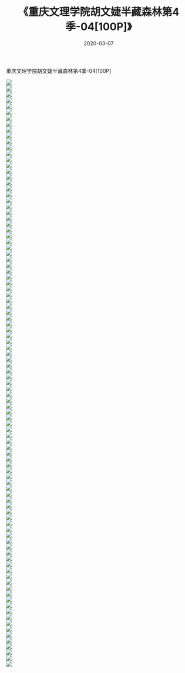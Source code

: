 ﻿---
layout: post
title:  《重庆文理学院胡文婕半藏森林第4季-04[100P]》
date:   2020-03-07
img: http://pic.660000.xyz/1:/唯美/2020/重庆文理学院胡文婕半藏森林第4季-04[100P]/000.jpg
categories: [美女, 清纯, 唯美]
---

重庆文理学院胡文婕半藏森林第4季-04[100P]

  ![](http://pic.660000.xyz/1:/唯美/2020/重庆文理学院胡文婕半藏森林第4季-04[100P]/001.jpg) <br> ![](http://pic.660000.xyz/1:/唯美/2020/重庆文理学院胡文婕半藏森林第4季-04[100P]/002.jpg) <br> ![](http://pic.660000.xyz/1:/唯美/2020/重庆文理学院胡文婕半藏森林第4季-04[100P]/003.jpg) <br> ![](http://pic.660000.xyz/1:/唯美/2020/重庆文理学院胡文婕半藏森林第4季-04[100P]/004.jpg) <br> ![](http://pic.660000.xyz/1:/唯美/2020/重庆文理学院胡文婕半藏森林第4季-04[100P]/005.jpg) <br> ![](http://pic.660000.xyz/1:/唯美/2020/重庆文理学院胡文婕半藏森林第4季-04[100P]/006.jpg) <br> ![](http://pic.660000.xyz/1:/唯美/2020/重庆文理学院胡文婕半藏森林第4季-04[100P]/007.jpg) <br> ![](http://pic.660000.xyz/1:/唯美/2020/重庆文理学院胡文婕半藏森林第4季-04[100P]/008.jpg) <br> ![](http://pic.660000.xyz/1:/唯美/2020/重庆文理学院胡文婕半藏森林第4季-04[100P]/009.jpg) <br> ![](http://pic.660000.xyz/1:/唯美/2020/重庆文理学院胡文婕半藏森林第4季-04[100P]/010.jpg) <br> ![](http://pic.660000.xyz/1:/唯美/2020/重庆文理学院胡文婕半藏森林第4季-04[100P]/011.jpg) <br> ![](http://pic.660000.xyz/1:/唯美/2020/重庆文理学院胡文婕半藏森林第4季-04[100P]/012.jpg) <br> ![](http://pic.660000.xyz/1:/唯美/2020/重庆文理学院胡文婕半藏森林第4季-04[100P]/013.jpg) <br> ![](http://pic.660000.xyz/1:/唯美/2020/重庆文理学院胡文婕半藏森林第4季-04[100P]/014.jpg) <br> ![](http://pic.660000.xyz/1:/唯美/2020/重庆文理学院胡文婕半藏森林第4季-04[100P]/015.jpg) <br> ![](http://pic.660000.xyz/1:/唯美/2020/重庆文理学院胡文婕半藏森林第4季-04[100P]/016.jpg) <br> ![](http://pic.660000.xyz/1:/唯美/2020/重庆文理学院胡文婕半藏森林第4季-04[100P]/017.jpg) <br> ![](http://pic.660000.xyz/1:/唯美/2020/重庆文理学院胡文婕半藏森林第4季-04[100P]/018.jpg) <br> ![](http://pic.660000.xyz/1:/唯美/2020/重庆文理学院胡文婕半藏森林第4季-04[100P]/019.jpg) <br> ![](http://pic.660000.xyz/1:/唯美/2020/重庆文理学院胡文婕半藏森林第4季-04[100P]/020.jpg) <br> ![](http://pic.660000.xyz/1:/唯美/2020/重庆文理学院胡文婕半藏森林第4季-04[100P]/021.jpg) <br> ![](http://pic.660000.xyz/1:/唯美/2020/重庆文理学院胡文婕半藏森林第4季-04[100P]/022.jpg) <br> ![](http://pic.660000.xyz/1:/唯美/2020/重庆文理学院胡文婕半藏森林第4季-04[100P]/023.jpg) <br> ![](http://pic.660000.xyz/1:/唯美/2020/重庆文理学院胡文婕半藏森林第4季-04[100P]/024.jpg) <br> ![](http://pic.660000.xyz/1:/唯美/2020/重庆文理学院胡文婕半藏森林第4季-04[100P]/025.jpg) <br> ![](http://pic.660000.xyz/1:/唯美/2020/重庆文理学院胡文婕半藏森林第4季-04[100P]/026.jpg) <br> ![](http://pic.660000.xyz/1:/唯美/2020/重庆文理学院胡文婕半藏森林第4季-04[100P]/027.jpg) <br> ![](http://pic.660000.xyz/1:/唯美/2020/重庆文理学院胡文婕半藏森林第4季-04[100P]/028.jpg) <br> ![](http://pic.660000.xyz/1:/唯美/2020/重庆文理学院胡文婕半藏森林第4季-04[100P]/029.jpg) <br> ![](http://pic.660000.xyz/1:/唯美/2020/重庆文理学院胡文婕半藏森林第4季-04[100P]/030.jpg) <br> ![](http://pic.660000.xyz/1:/唯美/2020/重庆文理学院胡文婕半藏森林第4季-04[100P]/031.jpg) <br> ![](http://pic.660000.xyz/1:/唯美/2020/重庆文理学院胡文婕半藏森林第4季-04[100P]/032.jpg) <br> ![](http://pic.660000.xyz/1:/唯美/2020/重庆文理学院胡文婕半藏森林第4季-04[100P]/033.jpg) <br> ![](http://pic.660000.xyz/1:/唯美/2020/重庆文理学院胡文婕半藏森林第4季-04[100P]/034.jpg) <br> ![](http://pic.660000.xyz/1:/唯美/2020/重庆文理学院胡文婕半藏森林第4季-04[100P]/035.jpg) <br> ![](http://pic.660000.xyz/1:/唯美/2020/重庆文理学院胡文婕半藏森林第4季-04[100P]/036.jpg) <br> ![](http://pic.660000.xyz/1:/唯美/2020/重庆文理学院胡文婕半藏森林第4季-04[100P]/037.jpg) <br> ![](http://pic.660000.xyz/1:/唯美/2020/重庆文理学院胡文婕半藏森林第4季-04[100P]/038.jpg) <br> ![](http://pic.660000.xyz/1:/唯美/2020/重庆文理学院胡文婕半藏森林第4季-04[100P]/039.jpg) <br> ![](http://pic.660000.xyz/1:/唯美/2020/重庆文理学院胡文婕半藏森林第4季-04[100P]/040.jpg) <br> ![](http://pic.660000.xyz/1:/唯美/2020/重庆文理学院胡文婕半藏森林第4季-04[100P]/041.jpg) <br> ![](http://pic.660000.xyz/1:/唯美/2020/重庆文理学院胡文婕半藏森林第4季-04[100P]/042.jpg) <br> ![](http://pic.660000.xyz/1:/唯美/2020/重庆文理学院胡文婕半藏森林第4季-04[100P]/043.jpg) <br> ![](http://pic.660000.xyz/1:/唯美/2020/重庆文理学院胡文婕半藏森林第4季-04[100P]/044.jpg) <br> ![](http://pic.660000.xyz/1:/唯美/2020/重庆文理学院胡文婕半藏森林第4季-04[100P]/045.jpg) <br> ![](http://pic.660000.xyz/1:/唯美/2020/重庆文理学院胡文婕半藏森林第4季-04[100P]/046.jpg) <br> ![](http://pic.660000.xyz/1:/唯美/2020/重庆文理学院胡文婕半藏森林第4季-04[100P]/047.jpg) <br> ![](http://pic.660000.xyz/1:/唯美/2020/重庆文理学院胡文婕半藏森林第4季-04[100P]/048.jpg) <br> ![](http://pic.660000.xyz/1:/唯美/2020/重庆文理学院胡文婕半藏森林第4季-04[100P]/049.jpg) <br> ![](http://pic.660000.xyz/1:/唯美/2020/重庆文理学院胡文婕半藏森林第4季-04[100P]/050.jpg) <br> ![](http://pic.660000.xyz/1:/唯美/2020/重庆文理学院胡文婕半藏森林第4季-04[100P]/051.jpg) <br> ![](http://pic.660000.xyz/1:/唯美/2020/重庆文理学院胡文婕半藏森林第4季-04[100P]/052.jpg) <br> ![](http://pic.660000.xyz/1:/唯美/2020/重庆文理学院胡文婕半藏森林第4季-04[100P]/053.jpg) <br> ![](http://pic.660000.xyz/1:/唯美/2020/重庆文理学院胡文婕半藏森林第4季-04[100P]/054.jpg) <br> ![](http://pic.660000.xyz/1:/唯美/2020/重庆文理学院胡文婕半藏森林第4季-04[100P]/055.jpg) <br> ![](http://pic.660000.xyz/1:/唯美/2020/重庆文理学院胡文婕半藏森林第4季-04[100P]/056.jpg) <br> ![](http://pic.660000.xyz/1:/唯美/2020/重庆文理学院胡文婕半藏森林第4季-04[100P]/057.jpg) <br> ![](http://pic.660000.xyz/1:/唯美/2020/重庆文理学院胡文婕半藏森林第4季-04[100P]/058.jpg) <br> ![](http://pic.660000.xyz/1:/唯美/2020/重庆文理学院胡文婕半藏森林第4季-04[100P]/059.jpg) <br> ![](http://pic.660000.xyz/1:/唯美/2020/重庆文理学院胡文婕半藏森林第4季-04[100P]/060.jpg) <br> ![](http://pic.660000.xyz/1:/唯美/2020/重庆文理学院胡文婕半藏森林第4季-04[100P]/061.jpg) <br> ![](http://pic.660000.xyz/1:/唯美/2020/重庆文理学院胡文婕半藏森林第4季-04[100P]/062.jpg) <br> ![](http://pic.660000.xyz/1:/唯美/2020/重庆文理学院胡文婕半藏森林第4季-04[100P]/063.jpg) <br> ![](http://pic.660000.xyz/1:/唯美/2020/重庆文理学院胡文婕半藏森林第4季-04[100P]/064.jpg) <br> ![](http://pic.660000.xyz/1:/唯美/2020/重庆文理学院胡文婕半藏森林第4季-04[100P]/065.jpg) <br> ![](http://pic.660000.xyz/1:/唯美/2020/重庆文理学院胡文婕半藏森林第4季-04[100P]/066.jpg) <br> ![](http://pic.660000.xyz/1:/唯美/2020/重庆文理学院胡文婕半藏森林第4季-04[100P]/067.jpg) <br> ![](http://pic.660000.xyz/1:/唯美/2020/重庆文理学院胡文婕半藏森林第4季-04[100P]/068.jpg) <br> ![](http://pic.660000.xyz/1:/唯美/2020/重庆文理学院胡文婕半藏森林第4季-04[100P]/069.jpg) <br> ![](http://pic.660000.xyz/1:/唯美/2020/重庆文理学院胡文婕半藏森林第4季-04[100P]/070.jpg) <br> ![](http://pic.660000.xyz/1:/唯美/2020/重庆文理学院胡文婕半藏森林第4季-04[100P]/071.jpg) <br> ![](http://pic.660000.xyz/1:/唯美/2020/重庆文理学院胡文婕半藏森林第4季-04[100P]/072.jpg) <br> ![](http://pic.660000.xyz/1:/唯美/2020/重庆文理学院胡文婕半藏森林第4季-04[100P]/073.jpg) <br> ![](http://pic.660000.xyz/1:/唯美/2020/重庆文理学院胡文婕半藏森林第4季-04[100P]/074.jpg) <br> ![](http://pic.660000.xyz/1:/唯美/2020/重庆文理学院胡文婕半藏森林第4季-04[100P]/075.jpg) <br> ![](http://pic.660000.xyz/1:/唯美/2020/重庆文理学院胡文婕半藏森林第4季-04[100P]/076.jpg) <br> ![](http://pic.660000.xyz/1:/唯美/2020/重庆文理学院胡文婕半藏森林第4季-04[100P]/077.jpg) <br> ![](http://pic.660000.xyz/1:/唯美/2020/重庆文理学院胡文婕半藏森林第4季-04[100P]/078.jpg) <br> ![](http://pic.660000.xyz/1:/唯美/2020/重庆文理学院胡文婕半藏森林第4季-04[100P]/079.jpg) <br> ![](http://pic.660000.xyz/1:/唯美/2020/重庆文理学院胡文婕半藏森林第4季-04[100P]/080.jpg) <br> ![](http://pic.660000.xyz/1:/唯美/2020/重庆文理学院胡文婕半藏森林第4季-04[100P]/081.jpg) <br> ![](http://pic.660000.xyz/1:/唯美/2020/重庆文理学院胡文婕半藏森林第4季-04[100P]/082.jpg) <br> ![](http://pic.660000.xyz/1:/唯美/2020/重庆文理学院胡文婕半藏森林第4季-04[100P]/083.jpg) <br> ![](http://pic.660000.xyz/1:/唯美/2020/重庆文理学院胡文婕半藏森林第4季-04[100P]/084.jpg) <br> ![](http://pic.660000.xyz/1:/唯美/2020/重庆文理学院胡文婕半藏森林第4季-04[100P]/085.jpg) <br> ![](http://pic.660000.xyz/1:/唯美/2020/重庆文理学院胡文婕半藏森林第4季-04[100P]/086.jpg) <br> ![](http://pic.660000.xyz/1:/唯美/2020/重庆文理学院胡文婕半藏森林第4季-04[100P]/087.jpg) <br> ![](http://pic.660000.xyz/1:/唯美/2020/重庆文理学院胡文婕半藏森林第4季-04[100P]/088.jpg) <br> ![](http://pic.660000.xyz/1:/唯美/2020/重庆文理学院胡文婕半藏森林第4季-04[100P]/089.jpg) <br> ![](http://pic.660000.xyz/1:/唯美/2020/重庆文理学院胡文婕半藏森林第4季-04[100P]/090.jpg) <br> ![](http://pic.660000.xyz/1:/唯美/2020/重庆文理学院胡文婕半藏森林第4季-04[100P]/091.jpg) <br> ![](http://pic.660000.xyz/1:/唯美/2020/重庆文理学院胡文婕半藏森林第4季-04[100P]/092.jpg) <br> ![](http://pic.660000.xyz/1:/唯美/2020/重庆文理学院胡文婕半藏森林第4季-04[100P]/093.jpg) <br> ![](http://pic.660000.xyz/1:/唯美/2020/重庆文理学院胡文婕半藏森林第4季-04[100P]/094.jpg) <br> ![](http://pic.660000.xyz/1:/唯美/2020/重庆文理学院胡文婕半藏森林第4季-04[100P]/095.jpg) <br> ![](http://pic.660000.xyz/1:/唯美/2020/重庆文理学院胡文婕半藏森林第4季-04[100P]/096.jpg) <br> ![](http://pic.660000.xyz/1:/唯美/2020/重庆文理学院胡文婕半藏森林第4季-04[100P]/097.jpg) <br> ![](http://pic.660000.xyz/1:/唯美/2020/重庆文理学院胡文婕半藏森林第4季-04[100P]/098.jpg) <br> ![](http://pic.660000.xyz/1:/唯美/2020/重庆文理学院胡文婕半藏森林第4季-04[100P]/099.jpg) <br> ![](http://pic.660000.xyz/1:/唯美/2020/重庆文理学院胡文婕半藏森林第4季-04[100P]/100.jpg) <br>